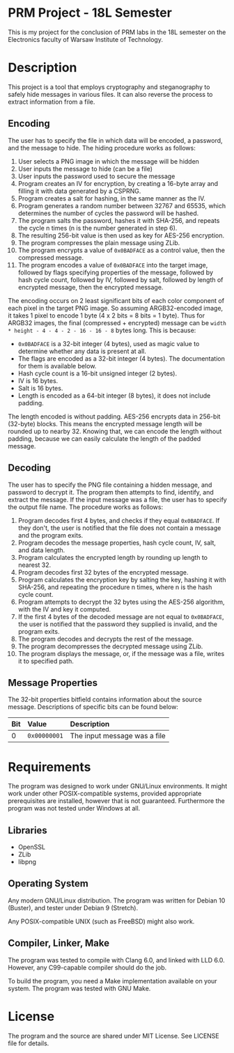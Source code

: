 # PRM Project - 18L Semester
This is my project for the conclusion of PRM labs in the 18L semester on the 
Electronics faculty of Warsaw Institute of Technology.

# Description
This project is a tool that employs cryptography and steganography to safely 
hide messages in various files. It can also reverse the process to extract 
information from a file.

## Encoding
The user has to specify the file in which data will be encoded, a password, 
and the message to hide. The hiding procedure works as follows:

1.  User selects a PNG image in which the message will be hidden
2.  User inputs the message to hide (can be a file)
3.  User inputs the password used to secure the message
4.  Program creates an IV for encryption, by creating a 16-byte array and 
    filling it with data generated by a CSPRNG.
5.  Program creates a salt for hashing, in the same manner as the IV.
6.  Program generates a random number between 32767 and 65535, which determines
    the number of cycles the password will be hashed.
7.  The program salts the password, hashes it with SHA-256, and repeats the 
    cycle n times (n is the number generated in step 6).
8.  The resulting 256-bit value is then used as key for AES-256 encryption.
9.  The program compresses the plain message using ZLib.
10. The program encrypts a value of `0x0BADFACE` as a control value, then the 
    compressed message.
11. The program encodes a value of `0x0BADFACE` into the target image, followed
    by flags specifying properties of the message, followed by hash cycle 
    count, followed by IV, followed by salt, followed by length of encrypted 
    message, then the encrypted message.

The encoding occurs on 2 least significant bits of each color component of 
each pixel in the target PNG image. So assuming ARGB32-encoded image, it takes 
1 pixel to encode 1 byte (4 x 2 bits = 8 bits = 1 byte). Thus for ARGB32 
images, the final (compressed + encrypted) message can be 
`width * height - 4 - 4 - 2 - 16 - 16 - 8` bytes long. This is because:

* `0x0BADFACE` is a 32-bit integer (4 bytes), used as magic value to determine 
  whether any data is present at all.
* The flags are encoded as a 32-bit integer (4 bytes). The documentation for 
  them is available below.
* Hash cycle count is a 16-bit unsigned integer (2 bytes).
* IV is 16 bytes.
* Salt is 16 bytes.
* Length is encoded as a 64-bit integer (8 bytes), it does not include padding.

The length encoded is without padding. AES-256 encrypts data in 256-bit 
(32-byte) blocks. This means the encrypted message length will be rounded up to
nearby 32. Knowing that, we can encode the length without padding, because we 
can easily calculate the length of the padded message.

## Decoding

The user has to specify the PNG file containing a hidden message, and password 
to decrypt it. The program then attempts to find, identify, and extract the 
message. If the input message was a file, the user has to specify the output 
file name. The procedure works as follows:

1.  Program decodes first 4 bytes, and checks if they equal `0x0BADFACE`. If 
    they don't, the user is notified that the file does not contain a message 
    and the program exits.
2.  Program decodes the message properties, hash cycle count, IV, salt, and 
    data length.
3.  Program calculates the encrypted length by rounding up length to nearest 
    32.
4.  Program decodes first 32 bytes of the encrypted message.
5.  Program calculates the encryption key by salting the key, hashing it with 
    SHA-256, and repeating the procedure n times, where n is the hash cycle 
    count.
6.  Program attempts to decrypt the 32 bytes using the AES-256 algorithm, with 
    the IV and key it computed.
7.  If the first 4 bytes of the decoded message are not equal to `0x0BADFACE`, 
    the user is notified that the password they supplied is invalid, and the 
    program exits.
8.  The program decodes and decrypts the rest of the message.
9.  The program decompresses the decrypted message using ZLib.
10. The program displays the message, or, if the message was a file, writes it 
    to specified path.

## Message Properties
The 32-bit properties bitfield contains information about the source message. 
Descriptions of specific bits can be found below:

**Bit** | **Value**    | **Description**
:-------|:-------------|:----------------
0       | `0x00000001` | The input message was a file

# Requirements
The program was designed to work under GNU/Linux environments. It might work 
under other POSIX-compatible systems, provided appropriate prerequisites are 
installed, however that is not guaranteed. Furthermore the program was not 
tested under Windows at all.

## Libraries
* OpenSSL
* ZLib
* libpng

## Operating System
Any modern GNU/Linux distribution. The program was written for Debian 10 
(Buster), and tester under Debian 9 (Stretch).

Any POSIX-compatible UNIX (such as FreeBSD) might also work.

## Compiler, Linker, Make
The program was tested to compile with Clang 6.0, and linked with LLD 6.0. 
However, any C99-capable compiler should do the job.

To build the program, you need a Make implementation available on your system. 
The program was tested with GNU Make.

# License
The program and the source are shared under MIT License. See LICENSE file for 
details.
